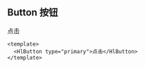 ## Button 按钮

<HlButton type="primary">点击</HlButton>

```vue
<template>
  <HlButton type="primary">点击</HlButton>
</template>
```
